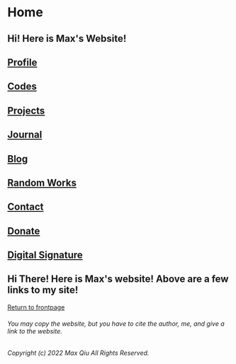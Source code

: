 # Home
## Hi! Here is Max's Website!
## **[Profile](https://qqiumax.github.io/profile/)**
## **[Codes](https://qqiumax.github.io/codes/)**
## **[Projects](https://qqiumax.github.io/projects/)**
## **[Journal](https://qqiumax.github.io/journal/)**
## **[Blog](https://qqiumax.github.io/blog/)**
## **[Random Works](https://qqiumax.github.io/random/)**
## **[Contact](https://qqiumax.github.io/contact/)**
## **[Donate](https://qqiumax.github.io/donate/)**
## **[Digital Signature](https://qqiumax.github.io/signature/)**
## **Hi There! Here is Max's website! Above are a few links to my site!**
[Return to frontpage](https://qqiumax.github.io/)

###### You may copy the website, but you have to cite the author, me, and give a link to the website.

###### Copyright (c) 2022 Max Qiu All Rights Reserved.